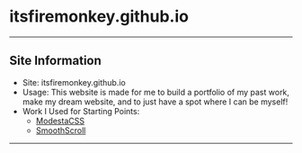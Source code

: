 # itsfiremonkey.github.io
---
## Site Information
- Site: itsfiremonkey.github.io
- Usage: This website is made for me to build a portfolio of my past work, make my dream website, and to just have a spot where I can be myself!
- Work I Used for Starting Points:
  - [ModestaCSS](https://github.com/AlexFlipnote/ModestaCSS)
  - [SmoothScroll](https://github.com/alicelieutier/smoothScroll)
---

